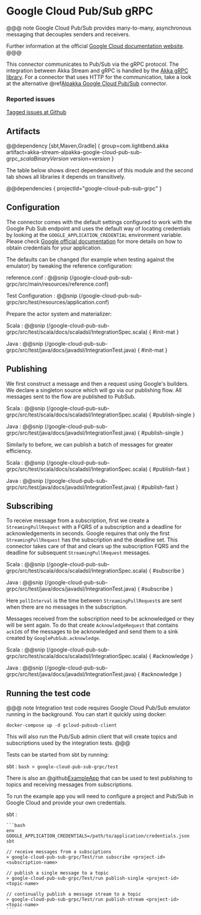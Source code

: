 # Google Cloud Pub/Sub gRPC

@@@ note
Google Cloud Pub/Sub provides many-to-many, asynchronous messaging that decouples senders and receivers.

Further information at the official [Google Cloud documentation website](https://cloud.google.com/pubsub/docs/overview).
@@@

This connector communicates to Pub/Sub via the gRPC protocol. The integration between Akka Stream and gRPC is handled by the
[Akka gRPC library](https://github.com/akka/akka-grpc). For a connector that uses HTTP for the communication, take a
look at the alternative @ref[Alpakka Google Cloud Pub/Sub](google-cloud-pub-sub.md) connector.

### Reported issues

[Tagged issues at Github](https://github.com/akka/alpakka/labels/p%3Agoogle-cloud-pub-sub-grpc)


## Artifacts

@@dependency [sbt,Maven,Gradle] {
  group=com.lightbend.akka
  artifact=akka-stream-alpakka-google-cloud-pub-sub-grpc_$scalaBinaryVersion$
  version=$version$
}

The table below shows direct dependencies of this module and the second tab shows all libraries it depends on transitively.

@@dependencies { projectId="google-cloud-pub-sub-grpc" }


## Configuration

The connector comes with the default settings configured to work with the Google Pub Sub endpoint and uses the default way of
locating credentials by looking at the `GOOGLE_APPLICATION_CREDENTIAL` environment variable. Please check
[Google official documentation](https://cloud.google.com/pubsub/docs/reference/libraries#setting_up_authentication) for more details
on how to obtain credentials for your application.

The defaults can be changed (for example when testing against the emulator) by tweaking the reference configuration:

reference.conf
: @@snip (/google-cloud-pub-sub-grpc/src/main/resources/reference.conf)

Test Configuration
: @@snip (/google-cloud-pub-sub-grpc/src/test/resources/application.conf)

Prepare the actor system and materializer:

Scala
: @@snip (/google-cloud-pub-sub-grpc/src/test/scala/docs/scaladsl/IntegrationSpec.scala) { #init-mat }

Java
: @@snip (/google-cloud-pub-sub-grpc/src/test/java/docs/javadsl/IntegrationTest.java) { #init-mat }

## Publishing 

We first construct a message and then a request using Google's builders. We declare a singleton source which will go via our publishing flow. All messages sent to the flow are published to PubSub.

Scala
: @@snip (/google-cloud-pub-sub-grpc/src/test/scala/docs/scaladsl/IntegrationSpec.scala) { #publish-single }

Java
: @@snip (/google-cloud-pub-sub-grpc/src/test/java/docs/javadsl/IntegrationTest.java) { #publish-single }


Similarly to before, we can publish a batch of messages for greater efficiency.

Scala
: @@snip (/google-cloud-pub-sub-grpc/src/test/scala/docs/scaladsl/IntegrationSpec.scala) { #publish-fast }

Java
: @@snip (/google-cloud-pub-sub-grpc/src/test/java/docs/javadsl/IntegrationTest.java) { #publish-fast }

## Subscribing

To receive message from a subscription, first we create a `StreamingPullRequest` with a FQRS of a subscription and
a deadline for acknowledgements in seconds. Google requires that only the first `StreamingPullRequest` has the subscription
and the deadline set. This connector takes care of that and clears up the subscription FQRS and the deadline for subsequent
`StreamingPullRequest` messages.

Scala
: @@snip (/google-cloud-pub-sub-grpc/src/test/scala/docs/scaladsl/IntegrationSpec.scala) { #subscribe }

Java
: @@snip (/google-cloud-pub-sub-grpc/src/test/java/docs/javadsl/IntegrationTest.java) { #subscribe }

Here `pollInterval` is the time between `StreamingPullRequest`s are sent when there are no messages in the subscription.

Messages received from the subscription need to be acknowledged or they will be sent again. To do that create
`AcknowledgeRequest` that contains `ackId`s of the messages to be acknowledged and send them to a sink
created by `GooglePubSub.acknowledge`.

Scala
: @@snip (/google-cloud-pub-sub-grpc/src/test/scala/docs/scaladsl/IntegrationSpec.scala) { #acknowledge }

Java
: @@snip (/google-cloud-pub-sub-grpc/src/test/java/docs/javadsl/IntegrationTest.java) { #acknowledge }


## Running the test code

@@@ note
Integration test code requires Google Cloud Pub/Sub emulator running in the background. You can start it quickly using docker:

`docker-compose up -d gcloud-pubsub-client`

This will also run the Pub/Sub admin client that will create topics and subscriptions used by the
integration tests.
@@@

Tests can be started from sbt by running:

sbt
:   ```bash
    > google-cloud-pub-sub-grpc/test
    ```

There is also an @github[ExampleApp](/google-cloud-pub-sub-grpc/src/test/scala/docs/scaladsl/ExampleApp.scala) that can be used
to test publishing to topics and receiving messages from subscriptions.

To run the example app you will need to configure a project and Pub/Sub in Google Cloud and provide your own credentials.

sbt
:   &#9;

    ```bash
    env GOOGLE_APPLICATION_CREDENTIALS=/path/to/application/credentials.json sbt

    // receive messages from a subsciptions
    > google-cloud-pub-sub-grpc/Test/run subscribe <project-id> <subscription-name>

    // publish a single message to a topic
    > google-cloud-pub-sub-grpc/Test/run publish-single <project-id> <topic-name>

    // continually publish a message stream to a topic
    > google-cloud-pub-sub-grpc/Test/run publish-stream <project-id> <topic-name>
    ```
